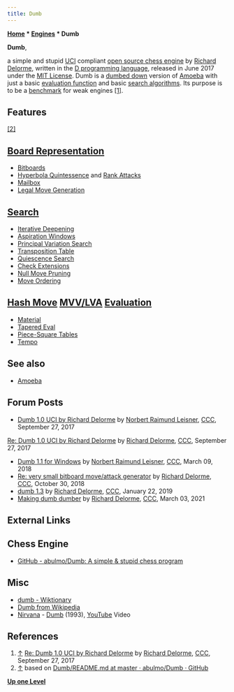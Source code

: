 ```yaml
---
title: Dumb
---
```

**[Home](Home "Home") * [Engines](Engines "Engines") * Dumb**

**Dumb**,

a simple and stupid [UCI](UCI "UCI") compliant [open source chess engine](Category:Open_Source "Category:Open Source") by [Richard Delorme](Richard_Delorme "Richard Delorme"), written in the [D programming language](</D_(Programming_Language)> "D (Programming Language)"), released in June 2017 under the [MIT License](Massachusetts_Institute_of_Technology#License "Massachusetts Institute of Technology"). Dumb is a [dumbed down](https://en.wikipedia.org/wiki/Dumbing_down) version of [Amoeba](Amoeba "Amoeba") with just a basic [evaluation function](Evaluation "Evaluation") and basic [search algorithms](Search "Search"). Its purpose is to be a [benchmark](Category:Benchmark "Category:Benchmark") for weak engines <a id="cite-note-1" href="#cite-ref-1">[1]</a>.

## Features

<a id="cite-note-2" href="#cite-ref-2">[2]</a>

## [Board Representation](Board_Representation "Board Representation")

- [Bitboards](Bitboards "Bitboards")
- [Hyperbola Quintessence](Hyperbola_Quintessence "Hyperbola Quintessence") and [Rank Attacks](First_Rank_Attacks#AttacksOnAllRanks "First Rank Attacks")
- [Mailbox](Mailbox "Mailbox")
- [Legal Move Generation](Move_Generation#Legal "Move Generation")

## [Search](Search "Search")

- [Iterative Deepening](Iterative_Deepening "Iterative Deepening")
- [Aspiration Windows](Aspiration_Windows "Aspiration Windows")
- [Principal Variation Search](Principal_Variation_Search "Principal Variation Search")
- [Transposition Table](Transposition_Table "Transposition Table")
- [Quiescence Search](Quiescence_Search "Quiescence Search")
- [Check Extensions](Check_Extensions "Check Extensions")
- [Null Move Pruning](Null_Move_Pruning "Null Move Pruning")
- [Move Ordering](Move_Ordering "Move Ordering")

## [Hash Move](Hash_Move "Hash Move") [MVV/LVA](MVV-LVA "MVV-LVA") [Evaluation](Evaluation "Evaluation")

- [Material](Material "Material")
- [Tapered Eval](Tapered_Eval "Tapered Eval")
- [Piece-Square Tables](Piece-Square_Tables "Piece-Square Tables")
- [Tempo](Tempo "Tempo")

## See also

- [Amoeba](Amoeba "Amoeba")

## Forum Posts

- [Dumb 1.0 UCI by Richard Delorme](http://www.talkchess.com/forum/viewtopic.php?t=65305) by [Norbert Raimund Leisner](Norbert_Raimund_Leisner "Norbert Raimund Leisner"), [CCC](CCC "CCC"), September 27, 2017

[Re: Dumb 1.0 UCI by Richard Delorme](http://www.talkchess.com/forum/viewtopic.php?t=65305&start=2) by [Richard Delorme](Richard_Delorme "Richard Delorme"), [CCC](CCC "CCC"), September 27, 2017

- [Dumb 1.1 for Windows](http://www.talkchess.com/forum3/viewtopic.php?f=2&t=66787) by [Norbert Raimund Leisner](Norbert_Raimund_Leisner "Norbert Raimund Leisner"), [CCC](CCC "CCC"), March 09, 2018
- [Re: very small bitboard move/attack generator](http://www.talkchess.com/forum3/viewtopic.php?f=7&t=68741&start=5) by [Richard Delorme](Richard_Delorme "Richard Delorme"), [CCC](CCC "CCC"), October 30, 2018
- [dumb 1.3](http://www.talkchess.com/forum3/viewtopic.php?f=2&t=69688) by [Richard Delorme](Richard_Delorme "Richard Delorme"), [CCC](CCC "CCC"), January 22, 2019
- [Making dumb dumber](http://www.talkchess.com/forum3/viewtopic.php?f=7&t=76772) by [Richard Delorme](Richard_Delorme "Richard Delorme"), [CCC](CCC "CCC"), March 03, 2021

## External Links

## Chess Engine

- [GitHub - abulmo/Dumb: A simple & stupid chess program](https://github.com/abulmo/Dumb)

## Misc

- [dumb - Wiktionary](https://en.wiktionary.org/wiki/dumb)
- [Dumb from Wikipedia](https://en.wikipedia.org/wiki/Dumb)
- [Nirvana](Category:Nirvana "Category:Nirvana") - [Dumb](<https://en.wikipedia.org/wiki/Dumb_(Nirvana_song)>) (1993), [YouTube](https://en.wikipedia.org/wiki/YouTube) Video

## References

1. <a id="cite-ref-1" href="#cite-note-1">↑</a> [Re: Dumb 1.0 UCI by Richard Delorme](http://www.talkchess.com/forum/viewtopic.php?t=65305&start=2) by [Richard Delorme](Richard_Delorme "Richard Delorme"), [CCC](CCC "CCC"), September 27, 2017
1. <a id="cite-ref-2" href="#cite-note-2">↑</a> based on [Dumb/README.md at master · abulmo/Dumb · GitHub](https://github.com/abulmo/Dumb/blob/master/README.md)

**[Up one Level](Engines "Engines")**

